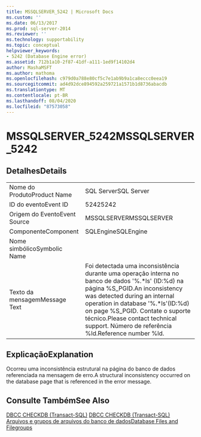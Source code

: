 ```yaml
---
title: MSSQLSERVER_5242 | Microsoft Docs
ms.custom: ''
ms.date: 06/13/2017
ms.prod: sql-server-2014
ms.reviewer: ''
ms.technology: supportability
ms.topic: conceptual
helpviewer_keywords:
- 5242 (Database Engine error)
ms.assetid: 712b1a10-2f87-41df-a111-1ed9f14102d4
author: MashaMSFT
ms.author: mathoma
ms.openlocfilehash: c979d0a788e80cf5c7e1ab9b9a1ca8eccc0eea19
ms.sourcegitcommit: ad4d92dce894592a259721a1571b1d8736abacdb
ms.translationtype: MT
ms.contentlocale: pt-BR
ms.lasthandoff: 08/04/2020
ms.locfileid: "87573058"
---
```

# <a name="mssqlserver_5242"></a><span data-ttu-id="ec8ed-102">MSSQLSERVER_5242</span><span class="sxs-lookup"><span data-stu-id="ec8ed-102">MSSQLSERVER_5242</span></span>
    
## <a name="details"></a><span data-ttu-id="ec8ed-103">Detalhes</span><span class="sxs-lookup"><span data-stu-id="ec8ed-103">Details</span></span>  
  
|||  
|-|-|  
|<span data-ttu-id="ec8ed-104">Nome do Produto</span><span class="sxs-lookup"><span data-stu-id="ec8ed-104">Product Name</span></span>|<span data-ttu-id="ec8ed-105">SQL Server</span><span class="sxs-lookup"><span data-stu-id="ec8ed-105">SQL Server</span></span>|  
|<span data-ttu-id="ec8ed-106">ID do evento</span><span class="sxs-lookup"><span data-stu-id="ec8ed-106">Event ID</span></span>|<span data-ttu-id="ec8ed-107">5242</span><span class="sxs-lookup"><span data-stu-id="ec8ed-107">5242</span></span>|  
|<span data-ttu-id="ec8ed-108">Origem do Evento</span><span class="sxs-lookup"><span data-stu-id="ec8ed-108">Event Source</span></span>|<span data-ttu-id="ec8ed-109">MSSQLSERVER</span><span class="sxs-lookup"><span data-stu-id="ec8ed-109">MSSQLSERVER</span></span>|  
|<span data-ttu-id="ec8ed-110">Componente</span><span class="sxs-lookup"><span data-stu-id="ec8ed-110">Component</span></span>|<span data-ttu-id="ec8ed-111">SQLEngine</span><span class="sxs-lookup"><span data-stu-id="ec8ed-111">SQLEngine</span></span>|  
|<span data-ttu-id="ec8ed-112">Nome simbólico</span><span class="sxs-lookup"><span data-stu-id="ec8ed-112">Symbolic Name</span></span>||  
|<span data-ttu-id="ec8ed-113">Texto da mensagem</span><span class="sxs-lookup"><span data-stu-id="ec8ed-113">Message Text</span></span>|<span data-ttu-id="ec8ed-114">Foi detectada uma inconsistência durante uma operação interna no banco de dados '%.\*ls' (ID:%d) na página %S_PGID.</span><span class="sxs-lookup"><span data-stu-id="ec8ed-114">An inconsistency was detected during an internal operation in database '%.\*ls'(ID:%d) on page %S_PGID.</span></span> <span data-ttu-id="ec8ed-115">Contate o suporte técnico.</span><span class="sxs-lookup"><span data-stu-id="ec8ed-115">Please contact technical support.</span></span> <span data-ttu-id="ec8ed-116">Número de referência %ld.</span><span class="sxs-lookup"><span data-stu-id="ec8ed-116">Reference number %ld.</span></span>|  
  
## <a name="explanation"></a><span data-ttu-id="ec8ed-117">Explicação</span><span class="sxs-lookup"><span data-stu-id="ec8ed-117">Explanation</span></span>  
 <span data-ttu-id="ec8ed-118">Ocorreu uma inconsistência estrutural na página do banco de dados referenciada na mensagem de erro.</span><span class="sxs-lookup"><span data-stu-id="ec8ed-118">A structural inconsistency occurred on the database page that is referenced in the error message.</span></span>  
  
## <a name="see-also"></a><span data-ttu-id="ec8ed-119">Consulte Também</span><span class="sxs-lookup"><span data-stu-id="ec8ed-119">See Also</span></span>  
 <span data-ttu-id="ec8ed-120">[DBCC CHECKDB &#40;Transact-SQL&#41;](/sql/t-sql/database-console-commands/dbcc-checkdb-transact-sql) </span><span class="sxs-lookup"><span data-stu-id="ec8ed-120">[DBCC CHECKDB &#40;Transact-SQL&#41;](/sql/t-sql/database-console-commands/dbcc-checkdb-transact-sql) </span></span>  
 [<span data-ttu-id="ec8ed-121">Arquivos e grupos de arquivos do banco de dados</span><span class="sxs-lookup"><span data-stu-id="ec8ed-121">Database Files and Filegroups</span></span>](../databases/database-files-and-filegroups.md)  
  
  
